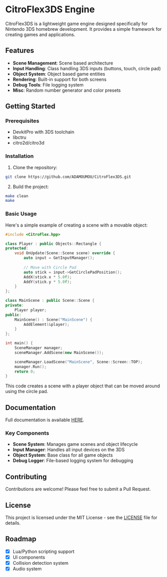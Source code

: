 # CitroFlex3DS Engine

CitroFlex3DS is a lightweight game engine designed specifically for Nintendo 3DS homebrew development. It provides a simple framework for creating games and applications.

## Features

- **Scene Management**: Scene based architecture
- **Input Handling**: Class handling 3DS inputs (buttons, touch, circle pad)
- **Object System**: Object based game entities
- **Rendering**: Built-in support for both screens
- **Debug Tools**: File logging system
- **Misc**: Random number generator and color presets

## Getting Started

### Prerequisites

- DevkitPro with 3DS toolchain
- libctru
- citro2d/citro3d

### Installation

1. Clone the repository:
```bash
git clone https://github.com/ADAMOUMOU/CitroFlex3DS.git
```

2. Build the project:
```bash
make clean
make
```

### Basic Usage

Here's a simple example of creating a scene with a movable object:

```cpp
#include <CitroFlex.hpp>

class Player : public Objects::Rectangle {
protected:
    void OnUpdate(Scene::Scene scene) override {
        auto input = GetInputManager();
        
        // Move with Circle Pad
        auto stick = input->GetCirclePadPosition();
        AddX(stick.x * 5.0f);
        AddY(stick.y * 5.0f);
    }
};

class MainScene : public Scene::Scene {
private:
    Player player;
public:
    MainScene() : Scene("MainScene") {
        AddElement(&player);
    }
};

int main() {
    SceneManager manager;
    sceneManager.AddScene(new MainScene());

    sceneManager.LoadScene("MainScene", Scene::Screen::TOP);
    manager.Run();
    return 0;
}
```

This code creates a scene with a player object that can be moved around using the circle pad.


## Documentation

Full documentation is available [HERE](https://adamoumou.github.io/CitroFlex3ds-doc/).

### Key Components

- **Scene System**: Manages game scenes and object lifecycle
- **Input Manager**: Handles all input devices on the 3DS
- **Object System**: Base class for all game objects
- **Debug Logger**: File-based logging system for debugging

## Contributing

Contributions are welcome! Please feel free to submit a Pull Request.

## License

This project is licensed under the MIT License - see the [LICENSE](LICENSE) file for details.

## Roadmap

- [x] Lua/Python scripting support
- [x] UI components
- [x] Collision detection system
- [x] Audio system
